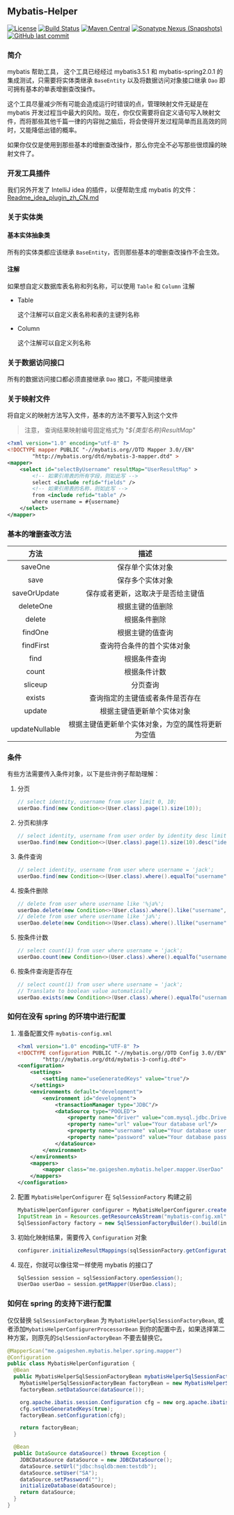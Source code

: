 ## Mybatis-Helper

[![License](http://img.shields.io/:license-apache-brightgreen.svg)](http://www.apache.org/licenses/LICENSE-2.0.html)
[![Build Status](https://travis-ci.org/gaigeshen/mybatis-helper.svg?branch=develop)](https://travis-ci.org/gaigeshen/mybatis-helper)
[![Maven Central](https://img.shields.io/maven-central/v/me.gaigeshen.mybatis/mybatis-helper.svg)](http://mvnrepository.com/artifact/me.gaigeshen.mybatis/mybatis-helper)
[![Sonatype Nexus (Snapshots)](https://img.shields.io/nexus/s/https/oss.sonatype.org/me.gaigeshen.mybatis/mybatis-helper.svg)](https://oss.sonatype.org/content/repositories/snapshots/me/gaigeshen/mybatis/mybatis-helper)
[![GitHub last commit](https://img.shields.io/github/last-commit/gaigeshen/mybatis-helper.svg)](https://github.com/gaigeshen/mybatis-helper/commits)

### 简介

mybatis 帮助工具， 这个工具已经经过 mybatis3.5.1 和 mybatis-spring2.0.1 的集成测试，只需要将实体类继承 `BaseEntity` 以及将数据访问对象接口继承 `Dao` 即可拥有基本的单表增删查改操作。

这个工具尽量减少所有可能会造成运行时错误的点，管理映射文件无疑是在 mybatis 开发过程当中最大的风险。现在，你仅仅需要将自定义语句写入映射文件，而将那些其他千篇一律的内容抛之脑后，将会使得开发过程简单而且高效的同时，又能降低出错的概率。

如果你仅仅是使用到那些基本的增删查改操作，那么你完全不必写那些很烦躁的映射文件了。

### 开发工具插件

我们另外开发了 IntelliJ idea 的插件，以便帮助生成 mybatis 的文件： [Readme_idea_plugin_zh_CN.md](Readme_idea_plugin_zh_CN.md) 

### 关于实体类

#### 基本实体抽象类

所有的实体类都应该继承 `BaseEntity`，否则那些基本的增删查改操作不会生效。

#### 注解

如果想自定义数据库表名称和列名称，可以使用 `Table` 和 `Column` 注解

- Table

  这个注解可以自定义表名称和表的主键列名称

- Column

  这个注解可以自定义列名称

### 关于数据访问接口

所有的数据访问接口都必须直接继承 `Dao` 接口，不能间接继承

### 关于映射文件

将自定义的映射方法写入文件，基本的方法不要写入到这个文件

> 注意， 查询结果映射编号固定格式为 "*${类型名称}ResultMap*"

```xml
<?xml version="1.0" encoding="utf-8" ?>
<!DOCTYPE mapper PUBLIC "-//mybatis.org//DTD Mapper 3.0//EN"
        "http://mybatis.org/dtd/mybatis-3-mapper.dtd" >
<mapper>
    <select id="selectByUsername" resultMap="UserResultMap" >
        <!-- 如果引用表的所有字段，则如此写 -->
        select <include refid="fields" />
        <!-- 如果引用表的名称，则如此写 -->
        from <include refid="table" />
        where username = #{username}
    </select>
</mapper>
```

### 基本的增删查改方法

|      方法      |                        描述                        |
| :------------: | :------------------------------------------------: |
|    saveOne     |                  保存单个实体对象                  |
|      save      |                  保存多个实体对象                  |
|  saveOrUpdate  |         保存或者更新，这取决于是否给主键值         |
|   deleteOne    |                  根据主键的值删除                  |
|     delete     |                    根据条件删除                    |
|    findOne     |                  根据主键的值查询                  |
|   findFirst    |             查询符合条件的首个实体对象             |
|      find      |                    根据条件查询                    |
|     count      |                    根据条件计数                    |
|    sliceup     |                      分页查询                      |
|     exists     |          查询指定的主键值或者条件是否存在          |
|     update     |             根据主键值更新单个实体对象             |
| updateNullable | 根据主键值更新单个实体对象，为空的属性将更新为空值 |

### 条件

有些方法需要传入条件对象，以下是些许例子帮助理解：

1. 分页

   ```java
   // select identity, username from user limit 0, 10;
   userDao.find(new Condition<>(User.class).page(1).size(10));
   ```

2. 分页和排序

   ```java
   // select identity, username from user order by identity desc limit 0, 10;
   userDao.find(new Condition<>(User.class).page(1).size(10).desc("identity"));
   ```

3. 条件查询

   ```java
   // select identity, username from user where username = 'jack';
   userDao.find(new Condition<>(User.class).where().equalTo("username","jack").end());
   ```

4. 按条件删除

   ```java
   // delete from user where username like '%ja%';
   userDao.delete(new Condition<>(User.class).where().like("username","ja").end());
   // delete from user where username like 'ja%';
   userDao.delete(new Condition<>(User.class).where().llike("username","ja").end());
   ```

5. 按条件计数

   ```java
   // select count(1) from user where username = 'jack';
   userDao.count(new Condition<>(User.class).where().equalTo("username","jack").end());
   ```

6. 按条件查询是否存在

   ```java
   // select count(1) from user where username = 'jack';
   // Translate to boolean value automatically
   userDao.exists(new Condition<>(User.class).where().equalTo("username","jack").end());
   ```

### 如何在没有 spring 的环境中进行配置

1. 准备配置文件 `mybatis-config.xml`

   ```xml
   <?xml version="1.0" encoding="UTF-8" ?>
   <!DOCTYPE configuration PUBLIC "-//mybatis.org//DTD Config 3.0//EN"
           "http://mybatis.org/dtd/mybatis-3-config.dtd">
   <configuration>
       <settings>
           <setting name="useGeneratedKeys" value="true"/>
       </settings>
       <environments default="development">
           <environment id="development">
               <transactionManager type="JDBC"/>
               <dataSource type="POOLED">
                   <property name="driver" value="com.mysql.jdbc.Driver"/>
                   <property name="url" value="Your database url"/>
                   <property name="username" value="Your database username"/>
                   <property name="password" value="Your database password"/>
               </dataSource>
           </environment>
       </environments>
       <mappers>
           <mapper class="me.gaigeshen.mybatis.helper.mapper.UserDao" />
       </mappers>
   </configuration>
   ```

2. 配置 `MybatisHelperConfigurer` 在 `SqlSessionFactory` 构建之前

   ```java
   MybatisHelperConfigurer configurer = MybatisHelperConfigurer.create().configure();
   InputStream in = Resources.getResourceAsStream("mybatis-config.xml");
   SqlSessionFactory factory = new SqlSessionFactoryBuilder().build(in);
   ```

3. 初始化映射结果，需要传入 `Configuration` 对象

   ```java
   configurer.initializeResultMappings(sqlSessionFactory.getConfiguration());
   ```

4. 现在，你就可以像往常一样使用 mybatis 的接口了

   ```java
   SqlSession session = sqlSessionFactory.openSession();
   UserDao userDao = session.getMapper(UserDao.class);
   ```

### 如何在 spring 的支持下进行配置

仅仅替换 `SqlSessionFactoryBean` 为 `MybatisHelperSqlSessionFactoryBean`, 或者添加`MybatisHelperConfigurerProcessorBean` 到你的配置中去，如果选择第二种方案，则原先的`SqlSessionFactoryBean` 不要去替换它。

```java
@MapperScan("me.gaigeshen.mybatis.helper.spring.mapper")
@Configuration
public class MybatisHelperConfiguration {
  @Bean
  public MybatisHelperSqlSessionFactoryBean mybatisHelperSqlSessionFactoryBean() throws Exception {
    MybatisHelperSqlSessionFactoryBean factoryBean = new MybatisHelperSqlSessionFactoryBean();
    factoryBean.setDataSource(dataSource());

    org.apache.ibatis.session.Configuration cfg = new org.apache.ibatis.session.Configuration();
    cfg.setUseGeneratedKeys(true);
    factoryBean.setConfiguration(cfg);

    return factoryBean;
  }

  @Bean
  public DataSource dataSource() throws Exception {
    JDBCDataSource dataSource = new JDBCDataSource();
    dataSource.setUrl("jdbc:hsqldb:mem:testdb");
    dataSource.setUser("SA");
    dataSource.setPassword("");
    initializeDatabase(dataSource);
    return dataSource;
  }
}
```

